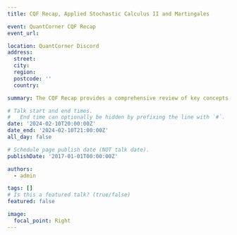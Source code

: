 ```yaml
---
title: CQF Recap, Applied Stochastic Calculus II and Martingales

event: QuantCorner CQF Recap
event_url: 

location: QuantCorner Discord
address:
  street:
  city: 
  region: 
  postcode: ''
  country: 

summary: The CQF Recap provides a comprehensive review of key concepts, while Applied Stochastic Calculus II delves into advanced stochastic processes, and the study of Martingales focuses on their properties and applications in financial mathematics.

# Talk start and end times.
#   End time can optionally be hidden by prefixing the line with `#`.
date: '2024-02-10T20:00:00Z'
date_end: '2024-02-10T21:00:00Z'
all_day: false

# Schedule page publish date (NOT talk date).
publishDate: '2017-01-01T00:00:00Z'

authors:
  - admin

tags: []
# Is this a featured talk? (true/false)
featured: false

image:
  focal_point: Right
---
```

